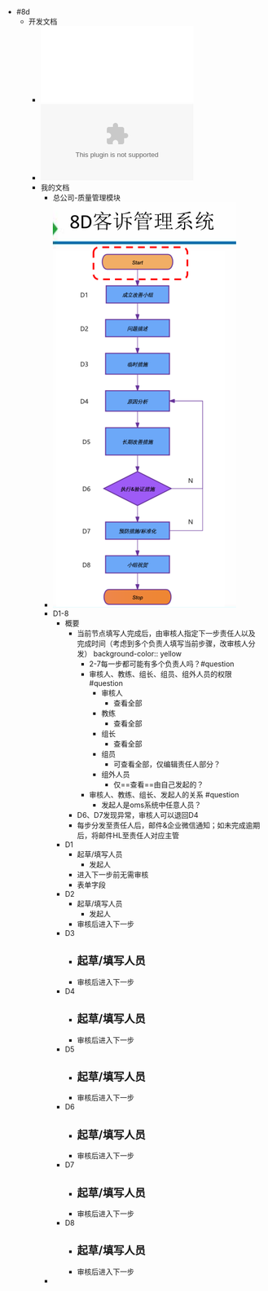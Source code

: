 - #8d
	- 开发文档
		- ![8D客诉管理说明.pdf](../assets/8D客诉管理说明_1720151437638_0.pdf)
		- ![8D客诉管理说明.pptx](../assets/8D客诉管理说明_1720151450020_0.pptx)
		- 我的文档
			- 总公司-质量管理模块
			- ![image.png](../assets/image_1720156563800_0.png)
			- D1-8
				- 概要
					- 当前节点填写人完成后，由审核人指定下一步责任人以及完成时间（考虑到多个负责人填写当前步骤，改审核人分发）
					  background-color:: yellow
						- 2-7每一步都可能有多个负责人吗？#question
						- 审核人、教练、组长、组员、组外人员的权限 #question
							- 审核人
								- 查看全部
							- 教练
								- 查看全部
							- 组长
								- 查看全部
							- 组员
								- 可查看全部，仅编辑责任人部分？
							- 组外人员
								- 仅==查看==由自己发起的？
						- 审核人、教练、组长、发起人的关系 #question
							- 发起人是oms系统中任意人员？
					- D6、D7发现异常，审核人可以退回D4
					- 每步分发至责任人后，邮件&企业微信通知；如未完成逾期后，将邮件HL至责任人对应主管
				- D1
					- 起草/填写人员
						- 发起人
					- 进入下一步前无需审核
					- 表单字段
				- D2
					- 起草/填写人员
						- 发起人
					- 审核后进入下一步
				- D3
					- 起草/填写人员
						-
					- 审核后进入下一步
				- D4
					- 起草/填写人员
						-
					- 审核后进入下一步
				- D5
					- 起草/填写人员
						-
					- 审核后进入下一步
				- D6
					- 起草/填写人员
						-
					- 审核后进入下一步
				- D7
					- 起草/填写人员
						-
					- 审核后进入下一步
				- D8
					- 起草/填写人员
						-
					- 审核后进入下一步
			-
